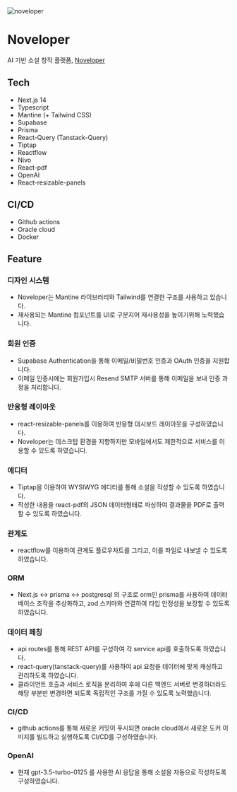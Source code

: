 <img  alt="noveloper" src="https://github.com/leey00nsu/noveloper/assets/101182523/fac63e94-e791-4736-9624-47e99e013308">

# Noveloper

AI 기반 소설 창작 플랫폼, [Noveloper]((https://noveloper.store))

## Tech

- Next.js 14
- Typescript
- Mantine (+ Tailwind CSS)
- Supabase
- Prisma
- React-Query (Tanstack-Query)
- Tiptap
- Reactflow
- Nivo
- React-pdf
- OpenAI
- React-resizable-panels

## CI/CD

- Github actions
- Oracle cloud
- Docker

## Feature

### 디자인 시스템

- Noveloper는 Mantine 라이브러리와 Tailwind를 연결한 구조를 사용하고 있습니다.
- 재사용되는 Mantine 컴포넌트를 UI로 구분지어 재사용성을 높이기위해 노력했습니다. 

### 회원 인증

- Supabase Authentication을 통해 이메일/비밀번호 인증과 OAuth 인증을 지원합니다.
- 이메일 인증시에는 회원가입시 Resend SMTP 서버를 통해 이메일을 보내 인증 과정을 처리합니다.

### 반응형 레이아웃

- react-resizable-panels를 이용하여 반응형 대시보드 레이아웃을 구성하였습니다.
- Noveloper는 데스크탑 환경을 지향하지만 모바일에서도 제한적으로 서비스를 이용할 수 있도록 하였습니다.

### 에디터

- Tiptap을 이용하여 WYSIWYG 에디터를 통해 소설을 작성할 수 있도록 하였습니다.
- 작성한 내용을 react-pdf의 JSON 데이터형태로 파싱하여 결과물을 PDF로 출력할 수 있도록 하였습니다.

### 관계도

- reactflow를 이용하여 관계도 플로우차트를 그리고, 이를 파일로 내보낼 수 있도록 하였습니다.

### ORM

- Next.js <-> prisma <-> postgresql 의 구조로 orm인 prisma를 사용하여 데이터베이스 조작을 추상화하고, zod 스키마와 연결하여 타입 안정성을 보장할 수 있도록 하였습니다.

### 데이터 페칭

- api routes를 통해 REST API를 구성하여 각 service api를 호출하도록 하였습니다.
- react-query(tanstack-query)를 사용하여 api 요청을 데이터에 맞게 캐싱하고 관리하도록 하였습니다.
- 클라이언트 호출과 서비스 로직을 분리하여 후에 다른 백엔드 서버로 변경하더라도 해당 부분만 변경하면 되도록 독립적인 구조를 가질 수 있도록 노력했습니다.

### CI/CD

- github actions를 통해 새로운 커밋이 푸시되면 oracle cloud에서 새로운 도커 이미지를 빌드하고 실행하도록 CI/CD를 구성하였습니다.

### OpenAI

- 현재 gpt-3.5-turbo-0125 를 사용한 AI 응답을 통해 소설을 자동으로 작성하도록 구성하였습니다.